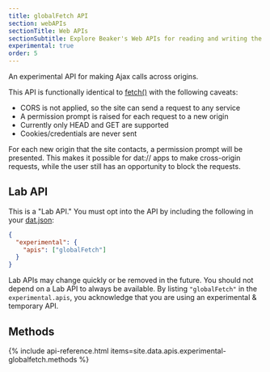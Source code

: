 ```yaml
---
title: globalFetch API
section: webAPIs
sectionTitle: Web APIs
sectionSubtitle: Explore Beaker's Web APIs for reading and writing the peer-to-peer filesystem
experimental: true
order: 5
---
```


An experimental API for making Ajax calls across origins.

This API is functionally identical to [fetch()](https://developer.mozilla.org/en-US/docs/Web/API/Fetch_API) with the following caveats:

 - CORS is not applied, so the site can send a request to any service
 - A permission prompt is raised for each request to a new origin
 - Currently only HEAD and GET are supported
 - Cookies/credentials are never sent

For each new origin that the site contacts, a permission prompt will be presented. This makes it possible for dat:// apps to make cross-origin requests, while the user still has an opportunity to block the requests.

## Lab API

This is a "Lab API." You must opt into the API by including the following in your [dat.json](manifest.html):

```json
{
  "experimental": {
    "apis": ["globalFetch"]
  }
}
```

Lab APIs may change quickly or be removed in the future. You should not depend on a Lab API to always be available. By listing `"globalFetch"` in the `experimental.apis`, you acknowledge that you are using an experimental & temporary API.


## Methods

{% include api-reference.html items=site.data.apis.experimental-globalfetch.methods %}
